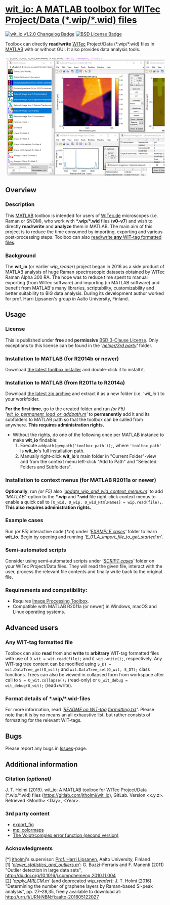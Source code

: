 # [wit_io: A MATLAB toolbox for WITec Project/Data (\*.wip/\*.wid) files][file-exchange]

[![wit_io v1.2.0 Changelog Badge][changelog-badge]][changelog] [![BSD License Badge][license-badge]][license]

Toolbox can directly **read**/**write** [WITec] Project/Data (\*.wip/\*.wid)
files in [MATLAB] with or without GUI. It also provides data analysis tools.

![Example image](example.png)



## Overview

### Description
This [MATLAB] toolbox is intended for users of [WITec.de][WITec] microscopes
(i.e. Raman or SNOM), who work with **\*.wip**/**\*.wid** files (**v0**&ndash;**v7**)
and wish to directly **read**/**write** and **analyze** them in MATLAB. The
main aim of this project is to reduce the time consumed by importing, exporting
and various post-processing steps. Toolbox can also [read/write **any** WIT-tag
formatted files](#any-wit-tag-formatted-file).

### Background
The **wit_io** (or earlier *wip_reader*) project began in 2016 as a side product
of MATLAB analysis of huge Raman spectroscopic datasets obtained by WITec Raman
Alpha 300 RA. The hope was to reduce time spent to manual exporting (from WITec
software) and importing (in MATLAB software) and benefit from MATLAB's many
libraries, scriptability, customizability and better suitability to BIG data
analysis. During its development author worked for prof. Harri Lipsanen's group
in Aalto University, Finland.



## Usage

### License
This is published under **free** and **permissive** [BSD 3-Clause License][license].
Only exceptions to this license can be found in the *'[helper/3rd party]'* folder.

### Installation to MATLAB (for R2014b or newer)
Download [the latest toolbox installer] and double-click it to
install it.

### Installation to MATLAB (from R2011a to R2014a)
Download [the latest zip archive] and extract it as a new folder (i.e. *'wit_io'*)
to your workfolder.

**For the first time**, go to the created folder and run *(or F5)* *'[wit_io_permanent_load_or_addpath.m]'*
to **permanently** add it and its subfolders to MATLAB path so that the toolbox
can be called from anywhere. **This requires administration rights.**
* Without the rights, do one of the following once per MATLAB instance to make
**wit_io** findable:
    1. Execute `addpath(genpath('toolbox_path'));`, where `'toolbox_path'`
is **wit_io**'s full installation path.
    2. Manually right-click **wit_io**'s main folder in "Current Folder"-view
and from the context menu left-click "Add to Path" and "Selected Folders and
Subfolders".

### Installation to context menus (for MATLAB R2011a or newer)
**Optionally**, run *(or F5)* also *'[update_wip_and_wid_context_menus.m]'*
to add *'MATLAB'*-option to the **\*.wip** and **\*.wid** file right-click
context menus to enable a quick call to `[O_wid, O_wip, O_wid_HtmlNames] = wip.read(file);`.
**This also requires administration rights.**

### Example cases
Run *(or F5)* interactive code (*\*.m*) under *'[EXAMPLE cases]'* folder to
learn **wit_io**. Begin by opening and running *'E_01_A_import_file_to_get_started.m'*.

### Semi-automated scripts
Consider using semi-automated scripts under *'[SCRIPT cases]'* folder on your
WITec Project/Data files. They will read the given file, interact with the
user, process the relevant file contents and finally write back to the original
file.

### Requirements and compatibility:
* Requires [Image Processing Toolbox](https://se.mathworks.com/products/image.html).
* Compatible with MATLAB R2011a (or newer) in Windows, macOS and Linux operating
systems.

## Advanced users

### Any WIT-tag formatted file
Toolbox can also **read** from and **write** to **arbitrary** WIT-tag formatted
files with use of `O_wit = wit.read(file);` and `O_wit.write();`, respectively.
Any WIT-tag tree content can be modified using `S_DT = wit.DataTree_get(O_wit);`
and `wit.DataTree_set(O_wit, S_DT);` class functions. Trees can also be viewed
in collapsed form from workspace after call to `S = O_wit.collapse();` (read-only)
or `O_wit_debug = wit_debug(O_wit);` (read+write).

### Format details of \*.wip/\*.wid-files
For more information, read *'[README on WIT-tag formatting.txt]'*. Please note
that it is by no means an all exhaustive list, but rather consists of formatting
for the relevant WIT-tags.



## Bugs
Please report any bugs in [Issues](https://gitlab.com/jtholmi/wit_io/issues)-page.



## Additional information

### Citation *(optional)*
J. T. Holmi (2019). wit_io: A MATLAB toolbox for WITec Project/Data (\*.wip/\*.wid) files (https://gitlab.com/jtholmi/wit_io), GitLab. Version \<x.y.z\>. Retrieved \<Month\> \<Day\>, \<Year\>.

### 3rd party content
* [export_fig](https://se.mathworks.com/matlabcentral/fileexchange/23629-export_fig)
* [mpl colormaps](https://bids.github.io/colormap/)
* [The Voigt/complex error function (second version)](https://se.mathworks.com/matlabcentral/fileexchange/47801-the-voigt-complex-error-function-second-version)

### Acknowledgments
[*] [jtholmi](https://gitlab.com/jtholmi)'s supervisor: [Prof. Harri Lipsanen](https://people.aalto.fi/harri.lipsanen), Aalto University, Finland  
[1] *'[clever_statistics_and_outliers.m]'*: G. Buzzi-Ferraris and F. Manenti (2011) "Outlier detection in large data sets", http://dx.doi.org/10.1016/j.compchemeng.2010.11.004  
[2] *'[apply_MRLCM.m]'* (and deprecated *wip_reader*): J. T. Holmi (2016) "Determining the number of graphene layers by Raman-based Si-peak analysis", pp. 27&ndash;28,35, freely available to download at: http://urn.fi/URN:NBN:fi:aalto-201605122027

[file-exchange]: https://se.mathworks.com/matlabcentral/fileexchange/70983-wit_io-toolbox-for-witec-project-data-wip-wid-files
[changelog]: ./CHANGELOG.md
[license]: ./LICENSE
[changelog-badge]: https://img.shields.io/badge/changelog-wit__io_v1.2.0-0000ff.svg
[license-badge]: https://img.shields.io/badge/license-BSD-ff0000.svg
[WITec]: https://witec.de/
[MATLAB]: https://www.mathworks.com/products/matlab.html
[the latest toolbox installer]: ./wit_io.mltbx
[the latest zip archive]: https://gitlab.com/jtholmi/wit_io/-/archive/master/wit_io-master.zip
[helper/3rd party]: ./helper/3rd%20party
[EXAMPLE cases]: ./EXAMPLE%20cases
[SCRIPT cases]: ./SCRIPT%20cases
[wit_io_permanent_load_or_addpath.m]: ./wit_io_permanent_load_or_addpath.m
[update_wip_and_wid_context_menus.m]: ./update_wip_and_wid_context_menus.m
[README on WIT-tag formatting.txt]: ./README%20on%20WIT-tag%20formatting.txt
[clever_statistics_and_outliers.m]: ./helper/clever_statistics_and_outliers.m
[apply_MRLCM.m]: ./helper/corrections/apply_MRLCM.m